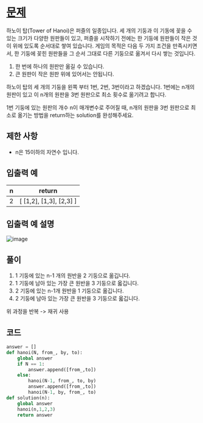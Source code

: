 # [문제](https://programmers.co.kr/learn/courses/30/lessons/12946)  
하노이 탑(Tower of Hanoi)은 퍼즐의 일종입니다. 세 개의 기둥과 이 기동에 꽂을 수 있는 크기가 다양한 원판들이 있고, 퍼즐을 시작하기 전에는 한 기둥에 원판들이 작은 것이 위에 있도록 순서대로 쌓여 있습니다. 게임의 목적은 다음 두 가지 조건을 만족시키면서, 한 기둥에 꽂힌 원판들을 그 순서 그대로 다른 기둥으로 옮겨서 다시 쌓는 것입니다.

1. 한 번에 하나의 원판만 옮길 수 있습니다.
1. 큰 원판이 작은 원판 위에 있어서는 안됩니다.

하노이 탑의 세 개의 기둥을 왼쪽 부터 1번, 2번, 3번이라고 하겠습니다. 1번에는 n개의 원판이 있고 이 n개의 원판을 3번 원판으로 최소 횟수로 옮기려고 합니다.

1번 기둥에 있는 원판의 개수 n이 매개변수로 주어질 때, n개의 원판을 3번 원판으로 최소로 옮기는 방법을 return하는 solution를 완성해주세요.

## 제한 사항  
- n은 15이하의 자연수 입니다.
## 입출력 예  
|n|return|
|-----|-----|
|2|[ [1,2], [1,3], [2,3] ]|
## 입출력 예 설명 

![image](https://user-images.githubusercontent.com/59672592/146151456-004d169b-bc6b-4ea9-9761-3ccc62f8935d.png)

## 풀이  
1. 1 기둥에 있는 n-1 개의 원반을 2 기둥으로 옮깁니다.
2. 1 기둥에 남아 있는 가장 큰 원반을 3 기둥으로 옯깁니다.
3. 2 기둥에 있는 n-1개 원반을 1 기둥으로 옮깁니다.
4. 2 기둥에 남아 있는 가장 큰 원반을 3 기둥으로 옯깁니다.

위 과정을 반복 -> 재귀 사용 
## 코드  

```python
answer = []
def hanoi(N, from_, by, to):
    global answer
    if N == 1:
        answer.append([from_,to])
    else:
        hanoi(N-1, from_, to, by)
        answer.append([from_,to])
        hanoi(N-1, by, from_, to)
def solution(n):
    global answer
    hanoi(n,1,2,3)
    return answer
```
